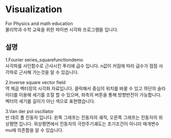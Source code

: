 # Visualization
For Physics and math education\
물리학과 수학 교육을 위한 파이썬 시각화 프로그램들 입니다.
## 설명
1.Fourier series_squarefunctiondemo \
사각파를 사인함수로 근사시킨 푸리에 급수 입니다. n값이 커짐에 따라 급수가 점점 사각파로 근사해 가는것을 알 수 있습니다.

2.Inverse square vector field \
역 제곱 벡터장의 시각화 자료입니다. 클릭해서 중심의 위치를 바꿀 수 있고 하단의 슬라이더를 이용해 세기를 조절 할 수 있으며, 좌측의 버튼을 통해 방향반전이 가능합니다. 벡터의 세기를 길이가 아닌 색으로 표현했습니다.

3.Van der pol oscillator\
반 데르 폴 진동자 입니다. 왼쪽 그래프는 진동자의 궤적, 오른쪽 그래프는 진동자의 위상평면 입니다. 위상평면에서 진동자의 극한주기궤도는 초기조건이 아니라 매개변수 mu에 의존함을 알 수 있습니다.
